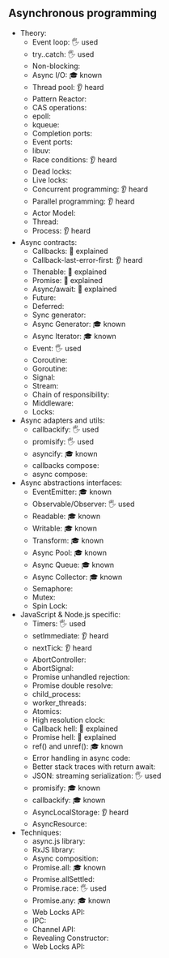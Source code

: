 ## Asynchronous programming

- Theory:
  - Event loop: 🖐️ used
  - try..catch: 🖐️ used
  - Non-blocking:
  - Async I/O: 🎓 known
  - Thread pool: 👂 heard
  - Pattern Reactor:
  - CAS operations:
  - epoll:
  - kqueue:
  - Completion ports:
  - Event ports:
  - libuv:
  - Race conditions: 👂 heard
  - Dead locks:
  - Live locks:
  - Concurrent programming: 👂 heard
  - Parallel programming: 👂 heard
  - Actor Model:
  - Thread:
  - Process: 👂 heard
- Async contracts:
  - Callbacks: 🙋 explained
  - Callback-last-error-first: 👂 heard
  - Thenable: 🙋 explained
  - Promise: 🙋 explained
  - Async/await: 🙋 explained
  - Future:
  - Deferred:
  - Sync generator:
  - Async Generator: 🎓 known
  - Async Iterator: 🎓 known
  - Event: 🖐️ used
  - Coroutine:
  - Goroutine:
  - Signal:
  - Stream:
  - Chain of responsibility:
  - Middleware:
  - Locks:
- Async adapters and utils:
  - callbackify: 🖐️ used
  - promisify: 🖐️ used
  - asyncify: 🎓 known
  - callbacks compose:
  - async compose:
- Async abstractions interfaces:
  - EventEmitter: 🎓 known
  - Observable/Observer: 🖐️ used
  - Readable: 🎓 known
  - Writable: 🎓 known
  - Transform: 🎓 known
  - Async Pool: 🎓 known
  - Async Queue: 🎓 known
  - Async Collector: 🎓 known
  - Semaphore:
  - Mutex:
  - Spin Lock:
- JavaScript & Node.js specific:
  - Timers: 🖐️ used
  - setImmediate: 👂 heard
  - nextTick: 👂 heard
  - AbortController:
  - AbortSignal:
  - Promise unhandled rejection:
  - Promise double resolve:
  - child_process:
  - worker_threads:
  - Atomics:
  - High resolution clock:
  - Callback hell: 🙋 explained
  - Promise hell: 🙋 explained
  - ref() and unref(): 🎓 known
  - Error handling in async code:
  - Better stack traces with return await:
  - JSON: streaming serialization: 🖐️ used
  - promisify: 🎓 known
  - callbackify: 🎓 known
  - AsyncLocalStorage: 👂 heard
  - AsyncResource:
- Techniques:
  - async.js library:
  - RxJS library:
  - Async composition:
  - Promise.all: 🎓 known
  - Promise.allSettled:
  - Promise.race: 🖐️ used
  - Promise.any: 🎓 known
  - Web Locks API:
  - IPC:
  - Channel API:
  - Revealing Constructor:
  - Web Locks API: